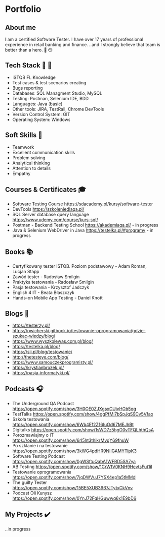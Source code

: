 # Portfolio

## About me
I am a certified Software Tester. I have over 17 years of professional experience in retail banking and finance. 
..and I strongly believe that team is better than a hero. :muscle: :smirk:


## Tech Stack :hammer: :wrench:
* ISTQB FL Knowledge
* Test cases  & test scenarios creating
* Bugs reporting
* Databases: SQL Managment Studio, MySQL 
* Testing: Postman, Selenium IDE, BDD
* Languages: Java (basic)
* Other tools: JIRA, TestRail, Chrome DevTools
* Version Control System: GIT
* Operating System: Windows


## Soft Skills :rabbit:
* Teamwork
* Excellent communication skills
* Problem solving
* Analytical thinking 
* Attention to details
* Empathy


## Courses & Certificates :mortar_board:
* Software Testing Course https://sdacademy.pl/kursy/software-tester
* DevTools https://szkoleniedlaqa.pl/
* SQL Server database query language https://www.udemy.com/course/kurs-sql/
* Postman - Backend Testing School https://akademiaqa.pl/ - in progress
* Java & Selenium WebDriver in Java https://testelka.pl/#programy - in progress


## Books :books:
* Certyfikowany tester ISTQB. Poziom podstawowy - Adam Roman, Lucjan Stapp
* Zawód tester - Radosław Smilgin
* Praktyka testowania - Radosław Smilgin
* Pasja testowania - Krzysztof Jadczyk
* English 4 IT - Beata Błaszczyk
* Hands-on Mobile App Testing - Daniel Knott


## Blogs :scroll:
* https://testerzy.pl/
* https://pwicherski.gitbook.io/testowanie-oprogramowania/gdzie-szukac-wiedzy/blogi
* https://www.wyszkolewas.com.pl/blog/
* https://testelka.pl/blog/
* https://sii.pl/blog/testowanie/
* http://thetesteye.com/blog/
* https://www.samouczekprogramisty.pl/
* https://krystianbrozek.pl/
* https://pasja-informatyki.pl/


## Podcasts :headphones:
* The Underground QA Podcast https://open.spotify.com/show/3H0OE0ZJXgsxCUjvHOb5qg
* TestTalks https://open.spotify.com/show/4ggPfMi7bSpJqS9Dv5Vfao
* Szkoła testowania https://open.spotify.com/show/6Wb4Ef2Z16IuOd67MEJhBt
* Digitalks https://open.spotify.com/show/1sWD7z5hgO0vTFQLhthQsA
* Porozmawiajmy o IT https://open.spotify.com/show/6rI5ht3thikrMvgY69fnuW
* Po szklanie i na testowanie https://open.spotify.com/show/3kWG4pdHR9NIIGAMYTlpK3
* Software Testing Podcast https://open.spotify.com/show/0gWSftuQabA1WFBD5SA7ya
* AB Testing https://open.spotify.com/show/1CrWfV0KNH9HevtsFut1iI
* Testowanie oprogramowania https://open.spotify.com/show/7jqDWVuJ7YSX4ep1a5tMMd
* The guilty Tester https://open.spotify.com/show/15BE5XUB3967JTytxCkVnv
* Podcast Oli Kunysz https://open.spotify.com/show/0YnJ72FqHGuwwq6x1E9bD6


## My Projects :heavy_check_mark:
..in progress
